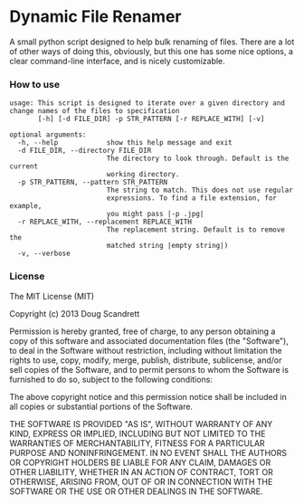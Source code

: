 Dynamic File Renamer
====================

A small python script designed to help bulk renaming of files. There are a lot of other ways of doing this, obviously, but this one has some nice options, a clear command-line interface, and is nicely customizable.


### How to use
```
usage: This script is designed to iterate over a given directory and change names of the files to specification
       [-h] [-d FILE_DIR] -p STR_PATTERN [-r REPLACE_WITH] [-v]

optional arguments:
  -h, --help            show this help message and exit
  -d FILE_DIR, --directory FILE_DIR
                        The directory to look through. Default is the current
                        working directory.
  -p STR_PATTERN, --pattern STR_PATTERN
                        The string to match. This does not use regular
                        expressions. To find a file extension, for example,
                        you might pass |-p .jpg|
  -r REPLACE_WITH, --replacement REPLACE_WITH
                        The replacement string. Default is to remove the
                        matched string |empty string|)
  -v, --verbose
```
### License

The MIT License (MIT)

Copyright (c) 2013 Doug Scandrett

Permission is hereby granted, free of charge, to any person obtaining a copy
of this software and associated documentation files (the "Software"), to deal
in the Software without restriction, including without limitation the rights
to use, copy, modify, merge, publish, distribute, sublicense, and/or sell
copies of the Software, and to permit persons to whom the Software is
furnished to do so, subject to the following conditions:

The above copyright notice and this permission notice shall be included in
all copies or substantial portions of the Software.

THE SOFTWARE IS PROVIDED "AS IS", WITHOUT WARRANTY OF ANY KIND, EXPRESS OR
IMPLIED, INCLUDING BUT NOT LIMITED TO THE WARRANTIES OF MERCHANTABILITY,
FITNESS FOR A PARTICULAR PURPOSE AND NONINFRINGEMENT. IN NO EVENT SHALL THE
AUTHORS OR COPYRIGHT HOLDERS BE LIABLE FOR ANY CLAIM, DAMAGES OR OTHER
LIABILITY, WHETHER IN AN ACTION OF CONTRACT, TORT OR OTHERWISE, ARISING FROM,
OUT OF OR IN CONNECTION WITH THE SOFTWARE OR THE USE OR OTHER DEALINGS IN
THE SOFTWARE.
